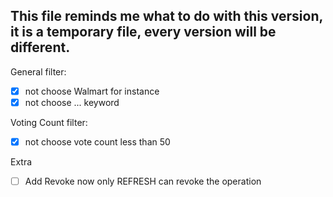 ## This file reminds me what to do with this version, it is a temporary file, every version will be different.

General filter:
- [x] not choose Walmart for instance
- [x] not choose ... keyword

Voting Count filter:
- [x] not choose vote count less than 50


Extra
- [ ] Add Revoke now only REFRESH can revoke the operation